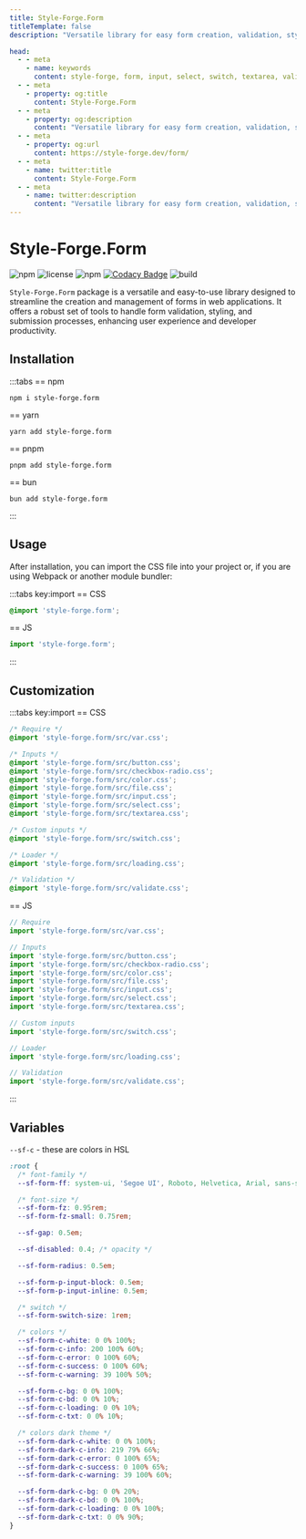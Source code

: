```yaml
---
title: Style-Forge.Form
titleTemplate: false
description: "Versatile library for easy form creation, validation, styling, and submission in web apps."

head:
  - - meta
    - name: keywords
      content: style-forge, form, input, select, switch, textarea, validate, html, css, styling, web development, frontend, form elements, form styles, responsive
  - - meta
    - property: og:title
      content: Style-Forge.Form
  - - meta
    - property: og:description
      content: "Versatile library for easy form creation, validation, styling, and submission in web apps."
  - - meta
    - property: og:url
      content: https://style-forge.dev/form/
  - - meta
    - name: twitter:title
      content: Style-Forge.Form
  - - meta
    - name: twitter:description
      content: "Versatile library for easy form creation, validation, styling, and submission in web apps."
---
```


# Style-Forge.Form

<div class="shields">

![npm](https://img.shields.io/npm/v/style-forge.form)
![license](https://img.shields.io/npm/l/style-forge.form)
![npm](https://img.shields.io/npm/dm/style-forge.form)
[![Codacy Badge](https://app.codacy.com/project/badge/Grade/255f15046ef744fcac1eefd4495b4a71)](https://app.codacy.com/gh/Style-Forge/form/dashboard?utm_source=gh&utm_medium=referral&utm_content=&utm_campaign=Badge_grade)
![build](https://github.com/Style-Forge/form/actions/workflows/publish.yml/badge.svg)

</div>

`Style-Forge.Form` package is a versatile and easy-to-use library designed to streamline the creation and management of forms in web applications. It offers a robust set of tools to handle form validation, styling, and submission processes, enhancing user experience and developer productivity.

## Installation

:::tabs
== npm
```shell
npm i style-forge.form
```
== yarn
```shell
yarn add style-forge.form
```
== pnpm
```shell
pnpm add style-forge.form
```
== bun
```shell
bun add style-forge.form
```
:::

## Usage

After installation, you can import the CSS file into your project or, if you are using Webpack or another module bundler:

:::tabs key:import
== CSS
```css
@import 'style-forge.form';
```
== JS
```js
import 'style-forge.form';
```
:::

## Customization
:::tabs key:import
== CSS
```css
/* Require */
@import 'style-forge.form/src/var.css';

/* Inputs */
@import 'style-forge.form/src/button.css';
@import 'style-forge.form/src/checkbox-radio.css';
@import 'style-forge.form/src/color.css';
@import 'style-forge.form/src/file.css';
@import 'style-forge.form/src/input.css';
@import 'style-forge.form/src/select.css';
@import 'style-forge.form/src/textarea.css';

/* Custom inputs */
@import 'style-forge.form/src/switch.css';

/* Loader */
@import 'style-forge.form/src/loading.css';

/* Validation */
@import 'style-forge.form/src/validate.css';
```
== JS
```js
// Require
import 'style-forge.form/src/var.css';

// Inputs
import 'style-forge.form/src/button.css';
import 'style-forge.form/src/checkbox-radio.css';
import 'style-forge.form/src/color.css';
import 'style-forge.form/src/file.css';
import 'style-forge.form/src/input.css';
import 'style-forge.form/src/select.css';
import 'style-forge.form/src/textarea.css';

// Custom inputs
import 'style-forge.form/src/switch.css';

// Loader
import 'style-forge.form/src/loading.css';

// Validation
import 'style-forge.form/src/validate.css';
```
:::

## Variables

`--sf-c` - these are colors in HSL

```css
:root {
  /* font-family */
  --sf-form-ff: system-ui, 'Segoe UI', Roboto, Helvetica, Arial, sans-serif, 'Apple Color Emoji', 'Segoe UI Emoji', 'Segoe UI Symbol';

  /* font-size */
  --sf-form-fz: 0.95rem;
  --sf-form-fz-small: 0.75rem;

  --sf-gap: 0.5em;

  --sf-disabled: 0.4; /* opacity */

  --sf-form-radius: 0.5em;

  --sf-form-p-input-block: 0.5em;
  --sf-form-p-input-inline: 0.5em;

  /* switch */
  --sf-form-switch-size: 1rem;

  /* colors */
  --sf-form-c-white: 0 0% 100%;
  --sf-form-c-info: 200 100% 60%;
  --sf-form-c-error: 0 100% 60%;
  --sf-form-c-success: 0 100% 60%;
  --sf-form-c-warning: 39 100% 50%;

  --sf-form-c-bg: 0 0% 100%;
  --sf-form-c-bd: 0 0% 10%;
  --sf-form-c-loading: 0 0% 10%;
  --sf-form-c-txt: 0 0% 10%;

  /* colors dark theme */
  --sf-form-dark-c-white: 0 0% 100%;
  --sf-form-dark-c-info: 219 79% 66%;
  --sf-form-dark-c-error: 0 100% 65%;
  --sf-form-dark-c-success: 0 100% 65%;
  --sf-form-dark-c-warning: 39 100% 60%;

  --sf-form-dark-c-bg: 0 0% 20%;
  --sf-form-dark-c-bd: 0 0% 100%;
  --sf-form-dark-c-loading: 0 0% 100%;
  --sf-form-dark-c-txt: 0 0% 90%;
}
```
